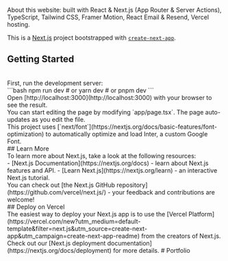 About this website: built with React & Next.js (App Router & Server Actions), TypeScript, Tailwind CSS, Framer Motion, React Email & Resend, Vercel hosting.
<br />

This is a [Next.js](https://nextjs.org/) project bootstrapped with [`create-next-app`](https://github.com/vercel/next.js/tree/canary/packages/create-next-app).
<br />
## Getting Started
<br />
First, run the development server:
<br />
```bash
npm run dev
# or
yarn dev
# or
pnpm dev
```
<br />
Open [http://localhost:3000](http://localhost:3000) with your browser to see the result.
<br />
You can start editing the page by modifying `app/page.tsx`. The page auto-updates as you edit the file.
<br />
This project uses [`next/font`](https://nextjs.org/docs/basic-features/font-optimization) to automatically optimize and load Inter, a custom Google Font.
<br />
## Learn More
<br />
To learn more about Next.js, take a look at the following resources:
<br />
- [Next.js Documentation](https://nextjs.org/docs) - learn about Next.js features and API.
- [Learn Next.js](https://nextjs.org/learn) - an interactive Next.js tutorial.
<br />
You can check out [the Next.js GitHub repository](https://github.com/vercel/next.js/) - your feedback and contributions are welcome!
<br />
## Deploy on Vercel
<br />
The easiest way to deploy your Next.js app is to use the [Vercel Platform](https://vercel.com/new?utm_medium=default-template&filter=next.js&utm_source=create-next-app&utm_campaign=create-next-app-readme) from the creators of Next.js.
<br />
Check out our [Next.js deployment documentation](https://nextjs.org/docs/deployment) for more details.
#   P o r t f o l i o 
 
 
